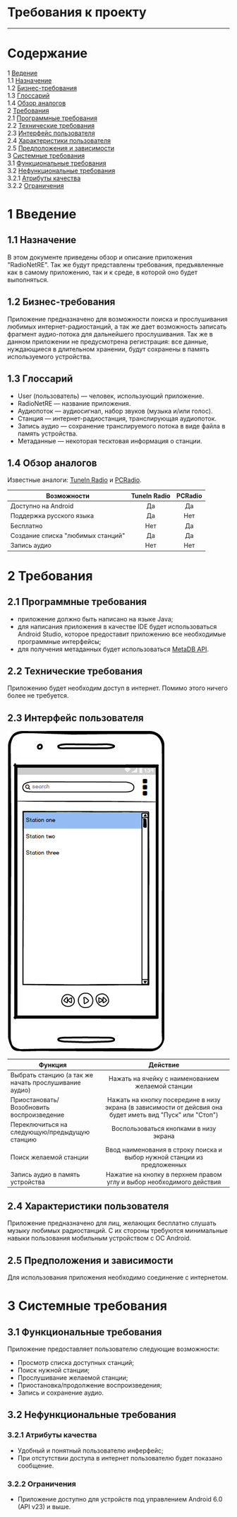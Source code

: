 # Требования к проекту
---

# Содержание
1 [Ведение](#intro)  
1.1 [Назначение](#purpose)  
1.2 [Бизнес-требования](#scope)  
1.3 [Глоссарий](#glossary)  
1.4 [Обзор аналогов](#analogues)  
2 [Требования](#requirements)  
2.1 [Программные требования](#software_requirements)    
2.2 [Технические требования](#hardware_requirements)  
2.3 [Интерфейс пользователя](#user_requirements)  
2.4 [Характеристики пользователя](#user_characteristics)  
2.5 [Предположения и зависимости](#assumptions_and_dependensies)  
3 [Системные требования](#system_requirements)  
3.1 [Функциональные требования](#functional_requirements)  
3.2 [Нефункциональные требования](#nonfunctional_requirements)  
3.2.1	[Атрибуты качества](#quality_attributes)  
3.2.2	[Ограничения](#constrains)  

<a name="intro"/>

# 1 Введение

<a name="purpose"/>

## 1.1 Назначение
В этом документе приведены обзор и описание приложения "RadioNetRE". Так же будут представлены требования, предъявленные как в самому приложению, так и к среде, в которой оно будет выполняться.

<a name="scope"/>

## 1.2 Бизнес-требования

Приложение предназначено для возможности поиска и прослушивания любимых интернет-радиостанций, а так же дает возможность записать фрагмент аудио-потока для дальнейшего прослушивания. Так же в данном приложении не предусмотрена регистрация: все данные, нуждающиеся в длительном хранении, будут сохранены в память используемого устройства.   

<a name="glossary"/>

## 1.3 Глоссарий
* User (пользователь) — человек, использующий приложение.
* RadioNetRE — название приложения.
* Аудиопоток — аудиосигнал, набор звуков (музыка и/или голос).
* Станция — интернет-радиостанция, транслирующая аудиопоток.
* Запись аудио — сохранение транслируемого потока в виде файла в память устройства.
* Метаданные — некоторая тесктовая информация о станции.

<a name="analogues"/>

## 1.4 Обзор аналогов
 Известные аналоги: [TuneIn Radio](https://tunein.com/) и [PCRadio](https://play.google.com/store/apps/details?id=com.maxxt.pcradio&hl=en).  

 Возможности |TuneIn Radio| PCRadio 
--- | :-: | :-: 
Доступно на Android |Да|Да
Поддержка русского языка | Да|Нет
Бесплатно |Нет|Да
Создание списка "любимых станций" | Да|Да
Запись аудио | Нет|Нет

<a name="requirements"/>

# 2 Требования

<a name="software_requirements"/>

## 2.1 Программные требования
* приложение должно быть написано на языке Java;
* для написания приложения в качестве IDE будет использоваться Android Studio, которое предоставит приложению все необходимые программные интерфейсы;  
* для получения метаданных будет использоваться [MetaDB API](http://www.radio-browser.info/webservice#General).

<a name="hardware_requirements"/>

## 2.2 Технические требования  
Приложению будет необходим доступ в интернет. Помимо этого ничего более не требуется.

<a name="user_requirements"/>

## 2.3 Интерфейс пользователя
  
![Основной экран](../Documents/mockups/UI.png)  
  
 Функция |Действие 
--- | :-: 
Выбрать станцию (а так же начать прослушивание аудио) |Нажать на ячейку с наименованием желаемой станции
Приостановать/Возобновить воспроизведение | Нажать на кнопку посередине в низу экрана (в зависимости от дейсвия она будет иметь вид "Пуск" или "Стоп")
Переключиться на следующую/предыдущую станцию |Воспользоваться кнопками в низу экрана
Поиск желаемой станции | Ввод наименования в строку поиска и выбор нужной станции из предложенных
Запись аудио в память устройства | Нажатие на кнопку в перхнем правом углу и выбор необходимого действия

<a name="user_characteristics"/>

## 2.4 Характеристики пользователя

Приложение предназначено для лиц, желающих бесплатно слушать музыку любимых радиостанций. С их стороны требуются минимальные навыки пользования мобильным устройством c ОС Android.  

<a name="assumptions_and_dependencies"/>

## 2.5 Предположения и зависимости
Для использования приложения необходимо соединение с интернетом.

<a name="system_requirements"/>

# 3 Системные требования

<a name="functional_requirements"/>

## 3.1 Функциональные требования

<a name="stations_list"/>
Приложение предоставляет пользователю следующие возможности: 

* Просмотр списка доступных станций;
* Поиск нужной станции;
* Прослушивание желаемой станции;
* Приостановка/продолжение воспроизведения;
* Запись и сохранение аудио.

<a name="non-functional_requirements"/>

## 3.2 Нефункциональные требования

<a name="quality_attributes"/>

### 3.2.1 Атрибуты качества
* Удобный и понятный пользователю инферфейс;
* При отстутствии доступа в интернет пользователю будет показано сообщение.

<a name="constrains"/>

### 3.2.2 Ограничения
* Приложение доступно для устройств под управлением Android 6.0 (API v23) и выше.
